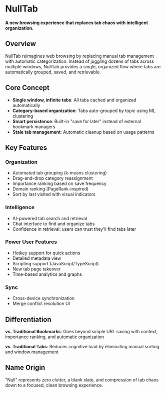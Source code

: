 # NullTab

**A new browsing experience that replaces tab chaos with intelligent organization.**

## Overview

NullTab reimagines web browsing by replacing manual tab management with automatic categorization. Instead of juggling dozens of tabs across multiple windows, NullTab provides a single, organized flow where tabs are automatically grouped, saved, and retrievable.

## Core Concept

- **Single window, infinite tabs**: All tabs cached and organized automatically
- **Category-based organization**: Tabs auto-grouped by topic using ML clustering
- **Smart persistence**: Built-in "save for later" instead of external bookmark managers
- **Stale tab management**: Automatic cleanup based on usage patterns

## Key Features

### Organization

- Automated tab grouping (k-means clustering)
- Drag-and-drop category reassignment
- Importance ranking based on save frequency
- Domain ranking (PageRank-inspired)
- Sort by last visited with visual indicators

### Intelligence

- AI-powered tab search and retrieval
- Chat interface to find and organize tabs
- Confidence in retrieval: users can trust they'll find tabs later

### Power User Features

- Hotkey support for quick actions
- Detailed metadata view
- Scripting support (JavaScript/TypeScript)
- New tab page takeover
- Time-based analytics and graphs

### Sync

- Cross-device synchronization
- Merge conflict resolution UI

## Differentiation

**vs. Traditional Bookmarks**: Goes beyond simple URL saving with context, importance ranking, and automatic organization

**vs. Traditional Tabs**: Reduces cognitive load by eliminating manual sorting and window management

## Name Origin

"Null" represents zero clutter, a blank slate, and compression of tab chaos down to a focused, clean browsing experience.
